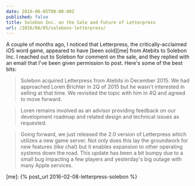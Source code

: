 ```yaml
---
date: 2016-06-05T00:00:00Z
published: false
title: Solebon Inc. on the Sale and Future of Letterpress
url: /2016/06/05/solebons-letterpress/
---
```


A couple of months ago, I noticed that Letterpress, the critically-acclaimed iOS word game, appeared to have [been sold][me] from Atebits to Solebon Inc. I reached out to Solebon for comment on the sale, and they replied with an email that I've been given permission to post. Here's some of the best bits: 

> Solebon acquired Letterpress from Atebits in December 2015. We had approached Loren Brichter in 2Q of 2015 but he wasn't interested in selling at that time. We revisited the topic with him in 4Q and agreed to move forward. 

> Loren remains involved as an advisor providing feedback on our development roadmap and related design and technical issues as requested.

> Going forward, we just released the 2.0 version of Letterpress which utilizes a new game server. Not only does this lay the groundwork for new features (like chat) but it enables expansion to other operating systems down the road. This update has been a bit bumpy due to a small bug impacting a few players and yesterday's big outage with many Apple services. 


[me]: {% post_url 2016-02-08-letterpress-solebon %}